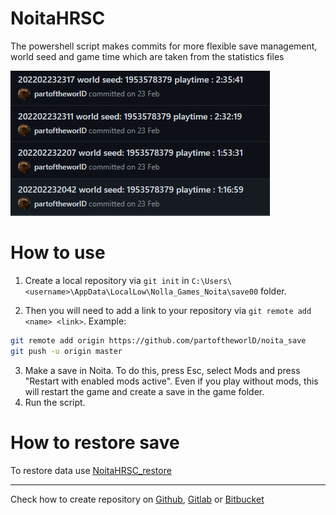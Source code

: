 # NoitaHRSC
The powershell script makes commits for more flexible save management, world seed and game time which are taken from the statistics files

![img](example.png)

# How to use

1. Create a local repository via `git init` in `C:\Users\<username>\AppData\LocalLow\Nolla_Games_Noita\save00` folder.

2. Then you will need to add a link to your repository  via `git remote add <name> <link>`. Example:
```bash
git remote add origin https://github.com/partoftheworlD/noita_save
git push -u origin master
```
3. Make a save in Noita. To do this, press Esc, select Mods and press "Restart with enabled mods active". Even if you play without mods, this will restart the game and create a save in the game folder.  
4. Run the script.

# How to restore save

To restore data use [NoitaHRSC_restore](https://github.com/partoftheworlD/NoitaHRSC/blob/master/NoitaHRSC_restore.ps1)

---
Check how to create repository on [Github](https://docs.github.com/en/get-started/quickstart/create-a-repo), [Gitlab](https://docs.gitlab.com/ee/user/project/repository/) or [Bitbucket](https://support.atlassian.com/bitbucket-cloud/docs/create-a-git-repository/)
